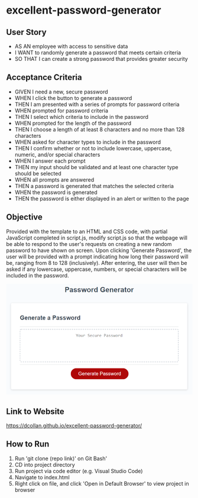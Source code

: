 # excellent-password-generator

## User Story
- AS AN employee with access to sensitive data
- I WANT to randomly generate a password that meets certain criteria
- SO THAT I can create a strong password that provides greater security

## Acceptance Criteria
- GIVEN I need a new, secure password
- WHEN I click the button to generate a password
- THEN I am presented with a series of prompts for password criteria
- WHEN prompted for password criteria
- THEN I select which criteria to include in the password
- WHEN prompted for the length of the password
- THEN I choose a length of at least 8 characters and no more than 128 characters
- WHEN asked for character types to include in the password
- THEN I confirm whether or not to include lowercase, uppercase, numeric, and/or special characters
- WHEN I answer each prompt
- THEN my input should be validated and at least one character type should be selected
- WHEN all prompts are answered
- THEN a password is generated that matches the selected criteria
- WHEN the password is generated
- THEN the password is either displayed in an alert or written to the page

## Objective
Provided with the template to an HTML and CSS code, with partial JavaScript completed in script.js, modify
script.js so that the webpage will be able to respond to the user's requests on creating a new random
password to have shown on screen. Upon clicking 'Generate Password', the user will be provided with a
prompt indicating how long their password will be, ranging from 8 to 128 (inclusively). After entering,
the user will then be asked if any lowercase, uppercase, numbers, or special characters will be included
in the password.

![image](https://github.com/dcollan/excellent-password-generator/blob/main/Assets/03-javascript-homework-demo.png)

## Link to Website
https://dcollan.github.io/excellent-password-generator/

## How to Run
1) Run 'git clone (repo link)' on Git Bash'
2) CD into project directory
3) Run project via code editor (e.g. Visual Studio Code)
4) Navigate to index.html
6) Right click on file, and click 'Open in Default Browser' to view project in browser
